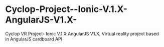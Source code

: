 # Cyclop-Project--Ionic-V.1.X-AngularJS-V1.X-
Cyclop VR Project- Ionic V.1.X AngularJS V1.X, Virtual reality project based in AngularJS cardboard API 
